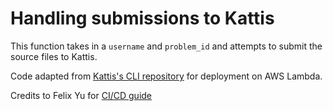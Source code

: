 # Handling submissions to Kattis
This function takes in a `username` and `problem_id` and attempts to submit the source files to Kattis.

Code adapted from [Kattis's CLI repository](https://github.com/Kattis/kattis-cli) for deployment on AWS Lambda.

Credits to Felix Yu for [CI/CD guide](https://www.youtube.com/watch?v=AmHZxULclLQ)